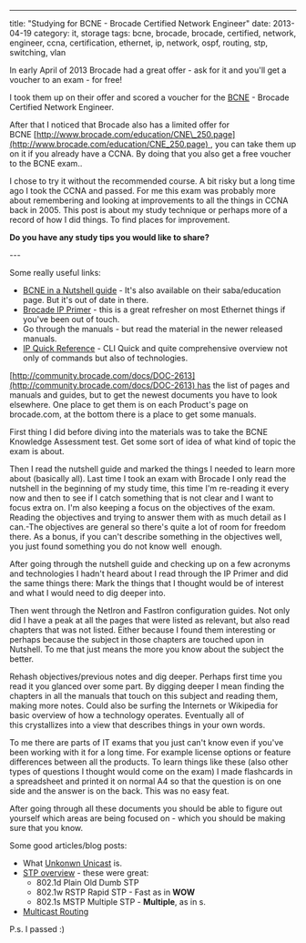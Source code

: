 ---
title: "Studying for BCNE - Brocade Certified Network Engineer"
date: 2013-04-19
category: it, storage
tags: bcne, brocade, brocade, certified, network, engineer, ccna, certification, ethernet, ip, network, ospf, routing, stp, switching, vlan

In early April of 2013 Brocade had a great offer - ask for it and you'll get a voucher to an exam - for free!

I took them up on their offer and scored a voucher for the [BCNE](http://www.brocade.com/education/certification-accreditation/certified-network-engineer/index.page "BCNE Overview on brocade.com") - Brocade Certified Network Engineer.

After that I noticed that Brocade also has a limited offer for BCNE [http://www.brocade.com/education/CNE\_250.page](http://www.brocade.com/education/CNE_250.page) , you can take them up on it if you already have a CCNA. By doing that you also get a free voucher to the BCNE exam..

I chose to try it without the recommended course. A bit risky but a long time ago I took the CCNA and passed. For me this exam was probably more about remembering and looking at improvements to all the things in CCNA back in 2005. This post is about my study technique or perhaps more of a record of how I did things. To find places for improvement.

**Do you have any study tips you would like to share?**

\---

Some really useful links:

- [BCNE in a Nutshell guide](http://www.brocade.com/education/certification-accreditation/certified-network-engineer/index.page "scroll down") - It's also available on their saba/education page. But it's out of date in there.
- [Brocade IP Primer](http://www.brocade.com/downloads/documents/books/Brocade_IP_Primer_eBook.pdf "pdf on brocade.com") - this is a great refresher on most Ethernet things if you've been out of touch.
- Go through the manuals - but read the material in the newer released manuals.
- [IP Quick Reference](http://community.brocade.com/docs/DOC-3074) - CLI Quick and quite comprehensive overview not only of commands but also of technologies.

[http://community.brocade.com/docs/DOC-2613](http://community.brocade.com/docs/DOC-2613) has the list of pages and manuals and guides, but to get the newest documents you have to look elsewhere. One place to get them is on each Product's page on brocade.com, at the bottom there is a place to get some manuals.

First thing I did before diving into the materials was to take the BCNE Knowledge Assessment test. Get some sort of idea of what kind of topic the exam is about.

Then I read the nutshell guide and marked the things I needed to learn more about (basically all). Last time I took an exam with Brocade I only read the nutshell in the beginning of my study time, this time I'm re-reading it every now and then to see if I catch something that is not clear and I want to focus extra on. I'm also keeping a focus on the objectives of the exam. Reading the objectives and trying to answer them with as much detail as I can.-The objectives are general so there's quite a lot of room for freedom there. As a bonus, if you can't describe something in the objectives well, you just found something you do not know well  enough.

After going through the nutshell guide and checking up on a few acronyms and technologies I hadn't heard about I read through the IP Primer and did the same things there: Mark the things that I thought would be of interest and what I would need to dig deeper into.

Then went through the NetIron and FastIron configuration guides. Not only did I have a peak at all the pages that were listed as relevant, but also read chapters that was not listed. Either because I found them interesting or perhaps because the subject in those chapters are touched upon in Nutshell. To me that just means the more you know about the subject the better.

Rehash objectives/previous notes and dig deeper. Perhaps first time you read it you glanced over some part. By digging deeper I mean finding the chapters in all the manuals that touch on this subject and reading them, making more notes. Could also be surfing the Internets or Wikipedia for basic overview of how a technology operates. Eventually all of this crystallizes into a view that describes things in your own words.

To me there are parts of IT exams that you just can't know even if you've been working with it for a long time. For example license options or feature differences between all the products. To learn things like these (also other types of questions I thought would come on the exam) I made flashcards in a spreadsheet and printed it on normal A4 so that the question is on one side and the answer is on the back. This was no easy feat.

After going through all these documents you should be able to figure out yourself which areas are being focused on - which you should be making sure that you know.

Some good articles/blog posts:

- What [Unkonwn Unicast](http://www.juniper.net/techpubs/en_US/junos9.3/topics/concept/rate-limiting-unknown-unicast-forwarding-understanding.html "on juniper.net..") is.
- [STP overview](http://www.bluewolfspirit.com/notes/routing-and-switching/01-layer-2-technologies/8021d_8021w_and_8021s.html "good blog post") - these were great:
    - 802.1d Plain Old Dumb STP
    - 802.1w RSTP Rapid STP - Fast as in **WOW**
    - 802.1s MSTP Multiple STP - **Multiple**, as in s.
- [Multicast Routing](http://www.soucy.org/network/multicast.php "on soucy.org")

P.s. I passed :)
